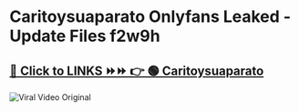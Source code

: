 
 # Caritoysuaparato Onlyfans Leaked - Update Files f2w9h

## <h2><a href="https://clipsfans.com/Caritoysuaparato&ref=git">🔗 Click to LINKS ⏩⏩ 👉 🟢 Caritoysuaparato </a></h2>

<a href="https://clipsfans.com/Caritoysuaparato&ref=git" rel="nofollow" data-target="animated-image.originalLink"><img src="https://i.ibb.co.com/xMMVF88/686577567.gif" alt="Viral Video Original" style="max-width: 100%; display: inline-block;" data-target="animated-image.originalImage"></a>


